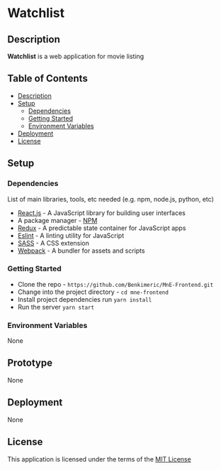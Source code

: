 # Watchlist

## Description

**Watchlist** is a web application for movie listing 

## Table of Contents

- [Description](#description)
- [Setup](#setup)
  - [Dependencies](#dependencies)
  - [Getting Started](#getting-started)
  - [Environment Variables](#environment-variables)
- [Deployment](#deployment)
- [License](#license)

## Setup

### Dependencies

List of main libraries, tools, etc needed (e.g. npm, node.js, python, etc)

- [React.js](https://reactjs.org/) - A JavaScript library for building user interfaces
- A package manager - [NPM](https://www.npmjs.com/)
- [Redux](https://redux.js.org/) - A predictable state container for JavaScript apps
- [Eslint](https://eslint.org/) - A linting utility for JavaScript
- [SASS](https://sass-lang.com/) - A CSS extension
- [Webpack](https://webpack.js.org/) - A bundler for assets and scripts

### Getting Started

- Clone the repo - `https://github.com/Benkimeric/MnE-Frontend.git`
- Change into the project directory - `cd mne-frontend`
- Install project dependencies run `yarn install`
- Run the server `yarn start`

### Environment Variables

None

## Prototype

None

## Deployment

None

## License

This application is licensed under the terms of the [MIT License](#)
